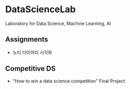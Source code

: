 # DataScienceLab
Laboratory for Data Science, Machine Learning, AI

## Assignments
- 노티 다이어리 시각화

## Competitive DS
- "How to win a data science competition" Final Project

## 
